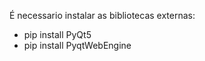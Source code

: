 É necessario instalar as bibliotecas externas:

- pip install PyQt5  
- pip install PyqtWebEngine  

